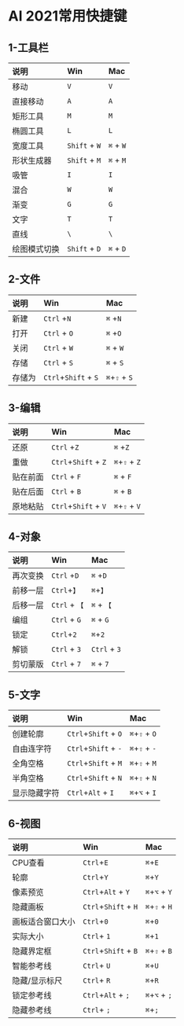 # AI 2021常用快捷键


## 1-工具栏
|说明|Win|Mac|
|:---------|:---------|:---------|
|移动| `V`                                                          |`V`|
|直接移动|`A`|`A`|
|矩形工具|`M`| `M`|
|椭圆工具|`L`|`L`|
|宽度工具|`Shift` + `W`|`⌘` + `W`|
|形状生成器|`Shift` + `M`|`⌘` + `M`|
|吸管|`I`|`I`|
|混合|`W`|`W`|
|渐变|`G`|`G`|
|文字|`T`|`T`|
|直线|`\`|`\`|
|绘图模式切换|`Shift` + `D`|`⌘` + `D`|


## 2-文件

| 说明   | Win                  | Mac           |
| :----- | :------------------- | :------------ |
| 新建   | `Ctrl` +`N`          | `⌘` +`N`      |
| 打开   | `Ctrl` + `O`         | `⌘` +`O`      |
| 关闭   | `Ctrl` + `W`         | `⌘` + `W`     |
| 存储   | `Ctrl` + `S`         | `⌘` + `S`     |
| 存储为 | `Ctrl`+`Shift` + `S` | `⌘`+`⇧` + `S` |

## 3-编辑

| 说明     | Win                  | Mac           |
| :------- | :------------------- | :------------ |
| 还原     | `Ctrl` +`Z`          | `⌘` +`Z`      |
| 重做     | `Ctrl`+`Shift` + `Z` | `⌘`+`⇧` + `Z` |
| 贴在前面 | `Ctrl` + `F`         | `⌘` + `F`     |
| 贴在后面 | `Ctrl` + `B`         | `⌘` + `B`     |
| 原地粘贴 | `Ctrl`+`Shift` + `V` | `⌘`+`⇧` + `V` |

## 4-对象

| 说明     | Win                  | Mac           |
| :------- | :------------------- | :------------ |
| 再次变换 | `Ctrl` +`D`          | `⌘` +`D`      |
| 前移一层 | `Ctrl`+`】` | `⌘`+`】` |
| 后移一层 | `Ctrl` + `【`         | `⌘` + `【`     |
| 编组     | `Ctrl` + `G`         | `⌘` + `G`     |
| 锁定     | `Ctrl`+`2` | `⌘`+`2` |
| 解锁     | `Ctrl` + `3`         | `Ctrl` + `3`  |
| 剪切蒙版 |  `Ctrl` + `7`         | `⌘` + `7`     |

## 5-文字

| 说明         | Win                  | Mac           |
| :----------- | :------------------- | :------------ |
| 创建轮廓     | `Ctrl`+`Shift` + `O` | `⌘`+`⇧` + `O` |
| 自由连字符   | `Ctrl`+`Shift` + `-` | `⌘`+`⇧` + `-` |
| 全角空格     | `Ctrl`+`Shift` + `M` | `⌘`+`⇧` + `M` |
| 半角空格     | `Ctrl`+`Shift` + `N` | `⌘`+`⇧` + `N` |
| 显示隐藏字符 | `Ctrl`+`Alt` + `I`   | `⌘`+`⌥` + `I` |

## 6-视图

| 说明             | Win                  | Mac           |
| :--------------- | :------------------- | :------------ |
| CPU查看          | `Ctrl`+`E`           | `⌘`+`E`       |
| 轮廓             | `Ctrl`+`Y`           | `⌘`+`Y`       |
| 像素预览         | `Ctrl`+`Alt` + `Y`   | `⌘`+`⌥` + `Y` |
| 隐藏画板         | `Ctrl`+`Shift` + `H` | `⌘`+`⇧` + `H` |
| 画板适合窗口大小 | `Ctrl`+`0`           | `⌘`+`0`       |
| 实际大小         | `Ctrl`+ `1`          | `⌘`+`1`       |
| 隐藏界定框       | `Ctrl`+`Shift` + `B` | `⌘`+`⇧` + `B` |
| 智能参考线       | `Ctrl`+ `U`          | `⌘`+`U`       |
| 隐藏/显示标尺    | `Ctrl`+ `R`          | `⌘`+`R`       |
| 锁定参考线       | `Ctrl`+`Alt` + `;`   | `⌘`+`⌥` + `;` |
| 隐藏参考线       | `Ctrl`+ `;`          | `⌘`+`;`       |


